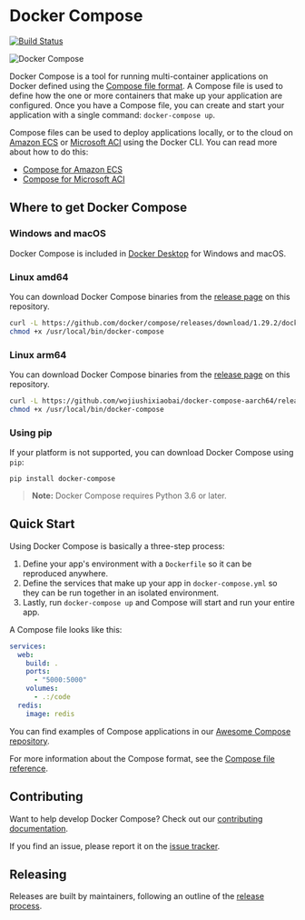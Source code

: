 Docker Compose
==============
[![Build Status](https://ci-next.docker.com/public/buildStatus/icon?job=compose/master)](https://ci-next.docker.com/public/job/compose/job/master/)

![Docker Compose](https://github.com/docker/compose/blob/master/logo.png?raw=true "Docker Compose Logo")

Docker Compose is a tool for running multi-container applications on Docker
defined using the [Compose file format](https://compose-spec.io).
A Compose file is used to define how the one or more containers that make up
your application are configured.
Once you have a Compose file, you can create and start your application with a
single command: `docker-compose up`.

Compose files can be used to deploy applications locally, or to the cloud on
[Amazon ECS](https://aws.amazon.com/ecs) or
[Microsoft ACI](https://azure.microsoft.com/services/container-instances/) using
the Docker CLI. You can read more about how to do this:
- [Compose for Amazon ECS](https://docs.docker.com/engine/context/ecs-integration/)
- [Compose for Microsoft ACI](https://docs.docker.com/engine/context/aci-integration/)

Where to get Docker Compose
----------------------------

### Windows and macOS

Docker Compose is included in
[Docker Desktop](https://www.docker.com/products/docker-desktop)
for Windows and macOS.

### Linux amd64

You can download Docker Compose binaries from the
[release page](https://github.com/docker/compose/releases) on this repository.

```bash
curl -L https://github.com/docker/compose/releases/download/1.29.2/docker-compose-`uname -s`-`uname -m` > /usr/local/bin/docker-compose
chmod +x /usr/local/bin/docker-compose
```

### Linux arm64

You can download Docker Compose binaries from the
[release page](https://github.com/wojiushixiaobai/docker-compose-aarch64/releases/) on this repository.

```bash
curl -L https://github.com/wojiushixiaobai/docker-compose-aarch64/releases/download/1.29.2/docker-compose-`uname -s`-`uname -m` > /usr/local/bin/docker-compose
chmod +x /usr/local/bin/docker-compose
```

### Using pip

If your platform is not supported, you can download Docker Compose using `pip`:

```console
pip install docker-compose
```

> **Note:** Docker Compose requires Python 3.6 or later.

Quick Start
-----------

Using Docker Compose is basically a three-step process:
1. Define your app's environment with a `Dockerfile` so it can be
   reproduced anywhere.
2. Define the services that make up your app in `docker-compose.yml` so
   they can be run together in an isolated environment.
3. Lastly, run `docker-compose up` and Compose will start and run your entire
   app.

A Compose file looks like this:

```yaml
services:
  web:
    build: .
    ports:
      - "5000:5000"
    volumes:
      - .:/code
  redis:
    image: redis
```

You can find examples of Compose applications in our
[Awesome Compose repository](https://github.com/docker/awesome-compose).

For more information about the Compose format, see the
[Compose file reference](https://docs.docker.com/compose/compose-file/).

Contributing
------------

Want to help develop Docker Compose? Check out our
[contributing documentation](https://github.com/docker/compose/blob/master/CONTRIBUTING.md).

If you find an issue, please report it on the
[issue tracker](https://github.com/docker/compose/issues/new/choose).

Releasing
---------

Releases are built by maintainers, following an outline of the [release process](https://github.com/docker/compose/blob/master/project/RELEASE-PROCESS.md).
